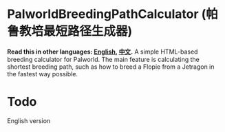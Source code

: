 # PalworldBreedingPathCalculator (帕鲁教培最短路径生成器)
**Read this in other languages: [English](README.md), [中文](README.zh.md).**
A simple HTML-based breeding calculator for Palworld. The main feature is calculating the shortest breeding path, such as how to breed a Flopie from a Jetragon in the fastest way possible.

# Todo
English version